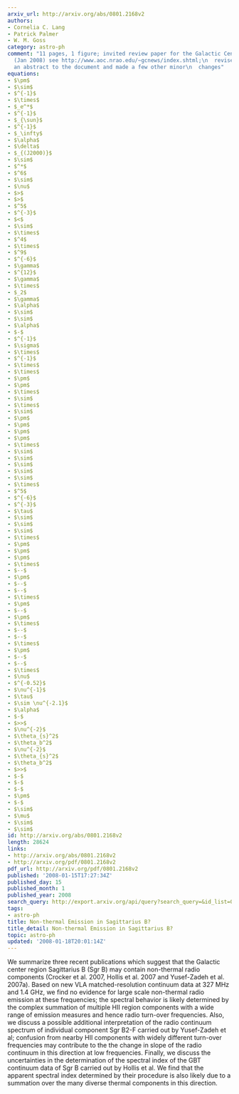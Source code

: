 ```yaml
---
arxiv_url: http://arxiv.org/abs/0801.2168v2
authors:
- Cornelia C. Lang
- Patrick Palmer
- W. M. Goss
category: astro-ph
comment: "11 pages, 1 figure; invited review paper for the Galactic Center\n  Newsletter
  (Jan 2008) see http://www.aoc.nrao.edu/~gcnews/index.shtml;\n  revised and added
  an abstract to the document and made a few other minor\n  changes"
equations:
- $\pm$
- $\sim$
- $^{-1}$
- $\times$
- $_e^*$
- $^{-1}$
- $_{\sun}$
- $^{-1}$
- $_\infty$
- $\alpha$
- $\delta$
- $_{(J2000)}$
- $\sim$
- $^*$
- $^6$
- $\sim$
- $\nu$
- $>$
- $>$
- $^5$
- $^{-3}$
- $<$
- $\sim$
- $\times$
- $^4$
- $\times$
- $^9$
- $^{-6}$
- $\gamma$
- $^{12}$
- $\gamma$
- $\times$
- $_2$
- $\gamma$
- $\alpha$
- $\sim$
- $\sim$
- $\alpha$
- $-$
- $^{-1}$
- $\sigma$
- $\times$
- $^{-1}$
- $\times$
- $\times$
- $\pm$
- $\pm$
- $\times$
- $\sim$
- $\times$
- $\sim$
- $\pm$
- $\pm$
- $\pm$
- $\pm$
- $\times$
- $\sim$
- $\sim$
- $\sim$
- $\sim$
- $\sim$
- $\times$
- $^5$
- $^{-6}$
- $^{-3}$
- $\tau$
- $\sim$
- $\sim$
- $\sim$
- $\times$
- $\pm$
- $\pm$
- $\pm$
- $\times$
- $--$
- $\pm$
- $--$
- $--$
- $\times$
- $\pm$
- $--$
- $\pm$
- $\times$
- $--$
- $--$
- $\times$
- $\pm$
- $--$
- $--$
- $\times$
- $\nu$
- $^{-0.52}$
- $\nu^{-1}$
- $\tau$
- $\sim \nu^{-2.1}$
- $\alpha$
- $-$
- $>>$
- $\nu^{-2}$
- $\theta_{s}^2$
- $\theta_b^2$
- $\nu^{-2}$
- $\theta_{s}^2$
- $\theta_b^2$
- $>>$
- $-$
- $-$
- $-$
- $\pm$
- $-$
- $\sim$
- $\mu$
- $\sim$
- $\sim$
id: http://arxiv.org/abs/0801.2168v2
length: 28624
links:
- http://arxiv.org/abs/0801.2168v2
- http://arxiv.org/pdf/0801.2168v2
pdf_url: http://arxiv.org/pdf/0801.2168v2
published: '2008-01-15T17:27:34Z'
published_day: 15
published_month: 1
published_year: 2008
search_query: http://export.arxiv.org/api/query?search_query=&id_list=0801.2168&start=0&max_results=10
tags:
- astro-ph
title: Non-thermal Emission in Sagittarius B?
title_detail: Non-thermal Emission in Sagittarius B?
topic: astro-ph
updated: '2008-01-18T20:01:14Z'
---
```


We summarize three recent publications which suggest that the Galactic center
region Sagittarius B (Sgr B) may contain non-thermal radio components (Crocker
et al. 2007, Hollis et al. 2007 and Yusef-Zadeh et al. 2007a). Based on new VLA
matched-resolution continuum data at 327 MHz and 1.4 GHz, we find no evidence
for large scale non-thermal radio emission at these frequencies; the spectral
behavior is likely determined by the complex summation of multiple HII region
components with a wide range of emission measures and hence radio turn-over
frequencies. Also, we discuss a possible additional interpretation of the radio
continuum spectrum of individual component Sgr B2-F carried out by Yusef-Zadeh
et al; confusion from nearby HII components with widely different turn-over
frequencies may contribute to the the change in slope of the radio continuum in
this direction at low frequencies. Finally, we discuss the uncertainties in the
determination of the spectral index of the GBT continuum data of Sgr B carried
out by Hollis et al. We find that the apparent spectral index determined by
their procedure is also likely due to a summation over the many diverse thermal
components in this direction.